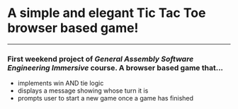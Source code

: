 # A simple and elegant Tic Tac Toe browser based game!
_______

### First weekend project of *General Assembly Software Engineering Immersive* course. A browser based game that...
* implements win AND tie logic
* displays a message showing whose turn it is
* prompts user to start a new game once a game has finished